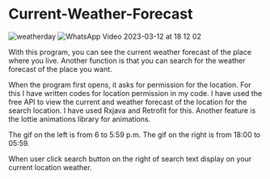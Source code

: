 # Current-Weather-Forecast
![weatherday](https://user-images.githubusercontent.com/99033453/224542408-92e04cd7-9efb-432f-93ab-c5990d541119.gif)
![WhatsApp Video 2023-03-12 at 18 12 02](https://user-images.githubusercontent.com/99033453/224550362-c0d308b8-10b8-4645-8f88-8957a49e2342.gif)


With this program, you can see the current weather forecast of the place where you live. Another function is that you can search for the weather forecast of the place you want.

When the program first opens, it asks for permission for the location. For this I have written codes for location permission in my code. I have used the free API to view the current and weather forecast of the location for the search location. I have used Rxjava and Retrofit for this. Another feature is the lottie animations library for animations.

The gif on the left is from 6 to 5:59 p.m.
The gif on the right is from 18:00 to 05:59.

When user click search button on the right of search text display on your current location weather.
